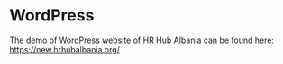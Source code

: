 # WordPress
The demo of WordPress website of HR Hub Albania can be found here: https://new.hrhubalbania.org/ 
